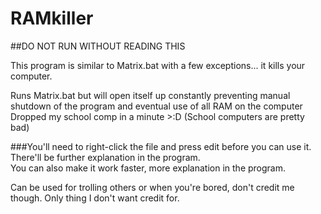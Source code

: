 # RAMkiller

##DO NOT RUN WITHOUT READING THIS

This program is similar to Matrix.bat with a few exceptions... it kills your computer.

Runs Matrix.bat but will open itself up constantly preventing manual shutdown of the program and eventual use of all RAM on the computer
<br>Dropped my school comp in a minute >:D (School computers are pretty bad)

###You'll need to right-click the file and press edit before you can use it. There'll be further explanation in the program.
<br>You can also make it work faster, more explanation in the program.

Can be used for trolling others or when you're bored, don't credit me though. Only thing I don't want credit for.

